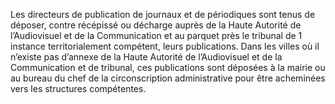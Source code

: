 Les directeurs de publication de journaux et de périodiques sont tenus de déposer, contre récépissé ou décharge auprès de la Haute Autorité de l’Audiovisuel et de la Communication et au parquet près le tribunal de 1 instance territorialement compétent, leurs publications.
Dans les villes où il n’existe pas d’annexe de la Haute Autorité de l’Audiovisuel et de la Communication et de tribunal, ces publications sont déposées à la mairie ou au bureau du chef de la circonscription administrative pour être acheminées vers les structures compétentes.